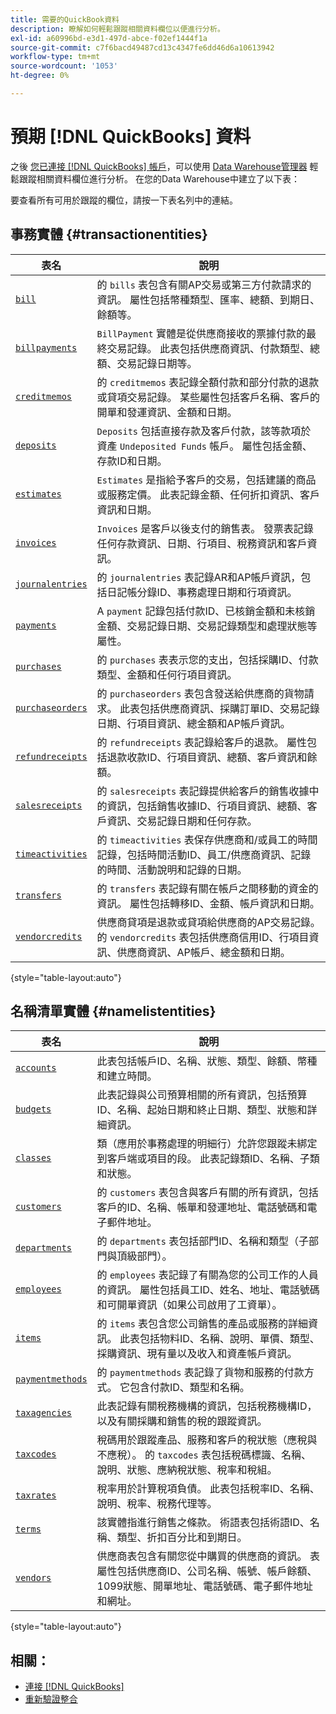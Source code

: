 ```yaml
---
title: 需要的QuickBook資料
description: 瞭解如何輕鬆跟蹤相關資料欄位以便進行分析。
exl-id: a60996bd-e3d1-497d-abce-f02ef1444f1a
source-git-commit: c7f6bacd49487cd13c4347fe6dd46d6a10613942
workflow-type: tm+mt
source-wordcount: '1053'
ht-degree: 0%

---
```


# 預期 [!DNL QuickBooks] 資料

之後 [您已連接 [!DNL QuickBooks] 帳戶](../../../data-analyst/importing-data/integrations/quickbooks.md)，可以使用 [Data Warehouse管理器](../../../data-analyst/data-warehouse-mgr/tour-dwm.md) 輕鬆跟蹤相關資料欄位進行分析。 在您的Data Warehouse中建立了以下表：

要查看所有可用於跟蹤的欄位，請按一下表名列中的連結。

## 事務實體 {#transactionentities}

| **表名** | **說明** |
|-----|-----|
| [`bill`](https://developer.intuit.com/app/developer/qbo/docs/api/accounting/all-entities/Bill) | 的 `bills` 表包含有關AP交易或第三方付款請求的資訊。 屬性包括幣種類型、匯率、總額、到期日、餘額等。 |
| [`billpayments`](https://developer.intuit.com/app/developer/qbo/docs/api/accounting/all-entities/BillPayment) | `BillPayment` 實體是從供應商接收的票據付款的最終交易記錄。 此表包括供應商資訊、付款類型、總額、交易記錄日期等。 |
| [`creditmemos`](https://developer.intuit.com/app/developer/qbo/docs/api/accounting/all-entities/CreditMemo) | 的 `creditmemos` 表記錄全額付款和部分付款的退款或貸項交易記錄。 某些屬性包括客戶名稱、客戶的開單和發運資訊、金額和日期。 |
| [`deposits`](https://developer.intuit.com/app/developer/qbo/docs/api/accounting/all-entities/Deposit) | `Deposits` 包括直接存款及客戶付款，該等款項於資產 `Undeposited Funds` 帳戶。 屬性包括金額、存款ID和日期。 |
| [`estimates`](https://developer.intuit.com/app/developer/qbo/docs/api/accounting/all-entities/Estimate) | `Estimates` 是指給予客戶的交易，包括建議的商品或服務定價。 此表記錄金額、任何折扣資訊、客戶資訊和日期。 |
| [`invoices`](https://developer.intuit.com/app/developer/qbo/docs/api/accounting/all-entities/Invoice) | `Invoices` 是客戶以後支付的銷售表。 發票表記錄任何存款資訊、日期、行項目、稅務資訊和客戶資訊。 |
| [`journalentries`](https://developer.intuit.com/app/developer/qbo/docs/api/accounting/all-entities/JournalEntry) | 的 `journalentries` 表記錄AR和AP帳戶資訊，包括日記帳分錄ID、事務處理日期和行項資訊。 |
| [`payments`](https://developer.intuit.com/app/developer/qbo/docs/api/accounting/all-entities/Payment) | A `payment` 記錄包括付款ID、已核銷金額和未核銷金額、交易記錄日期、交易記錄類型和處理狀態等屬性。 |
| [`purchases`](https://developer.intuit.com/app/developer/qbo/docs/api/accounting/all-entities/Purchase) | 的 `purchases` 表表示您的支出，包括採購ID、付款類型、金額和任何行項目資訊。 |
| [`purchaseorders`](https://developer.intuit.com/app/developer/qbo/docs/api/accounting/all-entities/PurchaseOrder) | 的 `purchaseorders` 表包含發送給供應商的貨物請求。 此表包括供應商資訊、採購訂單ID、交易記錄日期、行項目資訊、總金額和AP帳戶資訊。 |
| [`refundreceipts`](https://developer.intuit.com/app/developer/qbo/docs/api/accounting/all-entities/RefundReceipt) | 的 `refundreceipts` 表記錄給客戶的退款。 屬性包括退款收款ID、行項目資訊、總額、客戶資訊和餘額。 |
| [`salesreceipts`](https://developer.intuit.com/app/developer/qbo/docs/api/accounting/all-entities/SalesReceipt) | 的 `salesreceipts` 表記錄提供給客戶的銷售收據中的資訊，包括銷售收據ID、行項目資訊、總額、客戶資訊、交易記錄日期和任何存款。 |
| [`timeactivities`](https://developer.intuit.com/app/developer/qbo/docs/api/accounting/all-entities/TimeActivity) | 的 `timeactivities` 表保存供應商和/或員工的時間記錄，包括時間活動ID、員工/供應商資訊、記錄的時間、活動說明和記錄的日期。 |
| [`transfers`](https://developer.intuit.com/app/developer/qbo/docs/api/accounting/all-entities/Transfer) | 的 `transfers` 表記錄有關在帳戶之間移動的資金的資訊。 屬性包括轉移ID、金額、帳戶資訊和日期。 |
| [`vendorcredits`](https://developer.intuit.com/app/developer/qbo/docs/api/accounting/all-entities/VendorCredit) | 供應商貸項是退款或貸項給供應商的AP交易記錄。 的 `vendorcredits` 表包括供應商信用ID、行項目資訊、供應商資訊、AP帳戶、總金額和日期。 |

{style="table-layout:auto"}

## 名稱清單實體 {#namelistentities}

| **表名** | **說明** |
|-----|-----|
| [`accounts`](https://developer.intuit.com/app/developer/qbo/docs/api/accounting/all-entities/Account) | 此表包括帳戶ID、名稱、狀態、類型、餘額、幣種和建立時間。 |
| [`budgets`](https://developer.intuit.com/app/developer/qbo/docs/api/accounting/all-entities/Budget) | 此表記錄與公司預算相關的所有資訊，包括預算ID、名稱、起始日期和終止日期、類型、狀態和詳細資訊。 |
| [`classes`](https://developer.intuit.com/app/developer/qbo/docs/api/accounting/all-entities/Class) | 類（應用於事務處理的明細行）允許您跟蹤未綁定到客戶端或項目的段。 此表記錄類ID、名稱、子類和狀態。 |
| [`customers`](https://developer.intuit.com/app/developer/qbo/docs/api/accounting/all-entities/Customer) | 的 `customers` 表包含與客戶有關的所有資訊，包括客戶的ID、名稱、帳單和發運地址、電話號碼和電子郵件地址。 |
| [`departments`](https://developer.intuit.com/app/developer/qbo/docs/api/accounting/all-entities/Department) | 的 `departments` 表包括部門ID、名稱和類型（子部門與頂級部門）。 |
| [`employees`](https://developer.intuit.com/app/developer/qbo/docs/api/accounting/all-entities/Employee) | 的 `employees` 表記錄了有關為您的公司工作的人員的資訊。 屬性包括員工ID、姓名、地址、電話號碼和可開單資訊（如果公司啟用了工資單）。 |
| [`items`](https://developer.intuit.com/app/developer/qbo/docs/api/accounting/all-entities/Item) | 的 `items` 表包含您公司銷售的產品或服務的詳細資訊。 此表包括物料ID、名稱、說明、單價、類型、採購資訊、現有量以及收入和資產帳戶資訊。 |
| [`paymentmethods`](https://developer.intuit.com/app/developer/qbo/docs/api/accounting/all-entities/PaymentMethod) | 的 `paymentmethods` 表記錄了貨物和服務的付款方式。 它包含付款ID、類型和名稱。 |
| [`taxagencies`](https://developer.intuit.com/app/developer/qbo/docs/api/accounting/all-entities/TaxAgency) | 此表記錄有關稅務機構的資訊，包括稅務機構ID，以及有關採購和銷售的稅的跟蹤資訊。 |
| [`taxcodes`](https://developer.intuit.com/app/developer/qbo/docs/api/accounting/all-entities/TaxCode) | 稅碼用於跟蹤產品、服務和客戶的稅狀態（應稅與不應稅）。 的 `taxcodes` 表包括稅碼標識、名稱、說明、狀態、應納稅狀態、稅率和稅組。 |
| [`taxrates`](https://developer.intuit.com/app/developer/qbo/docs/api/accounting/all-entities/TaxRate) | 稅率用於計算稅項負債。 此表包括稅率ID、名稱、說明、稅率、稅務代理等。 |
| [`terms`](https://developer.intuit.com/app/developer/qbo/docs/api/accounting/all-entities/Term) | 該實體指進行銷售之條款。 術語表包括術語ID、名稱、類型、折扣百分比和到期日。 |
| [`vendors`](https://developer.intuit.com/app/developer/qbo/docs/api/accounting/all-entities/Vendor) | 供應商表包含有關您從中購買的供應商的資訊。 表屬性包括供應商ID、公司名稱、帳號、帳戶餘額、1099狀態、開單地址、電話號碼、電子郵件地址和網址。 |

{style="table-layout:auto"}

## 相關：

* [連接 [!DNL QuickBooks]](../integrations/quickbooks.md)
* [重新驗證整合](https://experienceleague.adobe.com/docs/commerce-knowledge-base/kb/how-to/mbi-reauthenticating-integrations.html)
